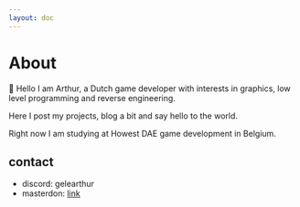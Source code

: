 ```yaml
---
layout: doc
---
```


# About

👋 Hello I am Arthur, a Dutch game developer with interests in graphics, low level programming and reverse engineering.

Here I post my projects, blog a bit and say hello to the world.

Right now I am studying at Howest DAE game development in Belgium.


## contact
- discord: gelearthur
- masterdon: [link](https://mastodon.gamedev.place/@GeleArthur)

